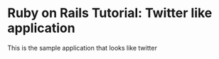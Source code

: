 # Ruby on Rails Tutorial: Twitter like application

This is the sample application that looks like twitter